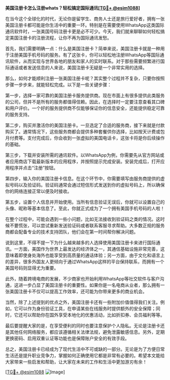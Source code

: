 **美国注册卡怎么注册whats？轻松搞定国际通讯[[TG💪+ @esim1088](https://t.me/s/esim1088)]**

在当今这个全球化的时代，无论你是留学生、商务人士还是旅行爱好者，拥有一张美国注册卡都可能是你生活中的重要一环。特别是在需要使用WhatsApp这类国际通讯软件时，一张美国号码注册卡更是必不可少。今天，我们就来聊聊如何轻松搞定美国注册卡的注册流程，让你不再为国际通讯发愁。

首先，我们需要明确一点：什么是美国注册卡？简单来说，美国注册卡就是一种用于注册美国手机号码的服务。有了这张卡，你可以轻松地注册WhatsApp等国际通讯软件，从而实现与世界各地的朋友和家人的实时联系。对于那些需要频繁进行国际通话或者发送信息的人来说，美国注册卡无疑是一个非常实用的选择。

那么，如何才能顺利注册一张美国注册卡呢？其实整个过程并不复杂，只要你按照步骤一步步来，就能轻松完成。以下是一些关键步骤：

第一步，选择一家可靠的美国注册卡服务提供商。现在市面上有很多提供此类服务的公司，但并不是所有的服务都值得信赖。因此，在选择时一定要注意查看其口碑和用户评价。一个好的服务提供商不仅能够保证你的信息安全，还能提供稳定可靠的服务支持。

第二步，购买并激活你的美国注册卡。一旦选定了合适的服务商，接下来就是付款购买了。通常情况下，这些服务商都会提供多种套餐供你选择，比如按天计费或包月付费等。支付完成后，你会收到一张虚拟的美国电话卡，这张卡将是你后续操作的基础。

第三步，下载并安装所需的通讯软件。以WhatsApp为例，你需要先从官方网站或者应用商店下载最新版本的应用程序，并按照提示完成安装。安装完成后，打开应用程序并点击“注册”按钮。

第四步，输入你的美国注册卡信息。在这个环节中，你需要填写由服务商提供的虚拟号码以及验证码。验证码通常会通过短信形式发送到你的虚拟号码上，所以确保你的网络连接正常以便及时接收。

第五步，设置个人信息并开始使用。当所有信息验证无误后，你就可以设置自己的头像、昵称等基本信息了。至此，你就正式成为了一个拥有美国手机号码的人啦！

在整个过程中，可能会遇到一些小问题，比如无法接收到验证码之类的情况。这时候不要慌张，可以尝试重新发送验证码或者联系客服寻求帮助。大多数正规的服务商都会配备专业的技术支持团队，他们会在第一时间帮你解决问题。

说到这里，不得不提一下为什么越来越多的人选择使用美国注册卡来进行国际通讯。一方面，美国作为世界上最发达的经济体之一，其通信基础设施非常完善，这意味着即使身处海外也能享受到高质量的通话体验；另一方面，由于文化和语言上的差异，很多外国友人更倾向于通过WhatsApp这样的平台保持联系，而拥有一个美国号码则显得尤为重要。

此外，随着跨境电商的发展，不少商家也开始利用WhatsApp等社交软件与客户沟通，这进一步凸显了美国注册卡的重要性。如果你是一名电商从业者，那么拥有一张美国注册卡不仅可以提高工作效率，还可能为你带来更多的商业机会。

当然，除了上述提到的优点之外，美国注册卡还有一些附加价值值得我们关注。例如，它可以作为身份验证工具，在申请某些在线服务时提供额外的安全保障；同时，它还可以帮助你在国外享受本地化的优惠活动，比如折扣券、会员福利等等。

最后要提醒大家的是，在享受便利的同时也要注意保护个人隐私。无论是注册卡还是其他任何网络服务，都应该遵循相关法律法规，避免泄露敏感信息。另外，定期更换密码、启用双重认证等功能也是保障账户安全的有效手段。

总之，美国注册卡已经成为了现代生活中不可或缺的一部分。无论是为了方便日常生活还是提升职业竞争力，掌握如何正确使用它都是非常有必要的。希望本文能给大家带来一些启发和帮助，让大家在未来的工作和生活中更加游刃有余！

[[TG💪+ @esim1088](https://t.me/s/esim1088) ![Image](https://i.postimg.cc/4NQfJmqS/Snipaste-2025-05-13-00-14-12.png)]